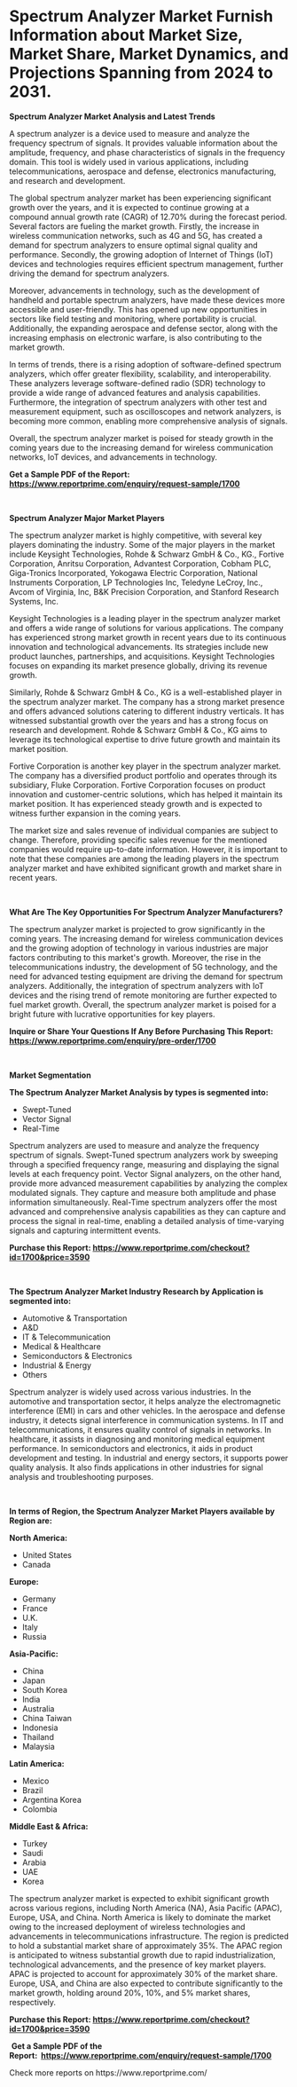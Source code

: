 <p><h1>Spectrum Analyzer Market Furnish Information about Market Size, Market Share, Market Dynamics, and Projections Spanning from 2024 to 2031.</h1></p><p><strong>Spectrum Analyzer Market Analysis and Latest Trends</strong></p>
<p><p>A spectrum analyzer is a device used to measure and analyze the frequency spectrum of signals. It provides valuable information about the amplitude, frequency, and phase characteristics of signals in the frequency domain. This tool is widely used in various applications, including telecommunications, aerospace and defense, electronics manufacturing, and research and development.</p><p>The global spectrum analyzer market has been experiencing significant growth over the years, and it is expected to continue growing at a compound annual growth rate (CAGR) of 12.70% during the forecast period. Several factors are fueling the market growth. Firstly, the increase in wireless communication networks, such as 4G and 5G, has created a demand for spectrum analyzers to ensure optimal signal quality and performance. Secondly, the growing adoption of Internet of Things (IoT) devices and technologies requires efficient spectrum management, further driving the demand for spectrum analyzers.</p><p>Moreover, advancements in technology, such as the development of handheld and portable spectrum analyzers, have made these devices more accessible and user-friendly. This has opened up new opportunities in sectors like field testing and monitoring, where portability is crucial. Additionally, the expanding aerospace and defense sector, along with the increasing emphasis on electronic warfare, is also contributing to the market growth.</p><p>In terms of trends, there is a rising adoption of software-defined spectrum analyzers, which offer greater flexibility, scalability, and interoperability. These analyzers leverage software-defined radio (SDR) technology to provide a wide range of advanced features and analysis capabilities. Furthermore, the integration of spectrum analyzers with other test and measurement equipment, such as oscilloscopes and network analyzers, is becoming more common, enabling more comprehensive analysis of signals.</p><p>Overall, the spectrum analyzer market is poised for steady growth in the coming years due to the increasing demand for wireless communication networks, IoT devices, and advancements in technology.</p></p>
<p><strong>Get a Sample PDF of the Report:&nbsp; <a href="https://www.reportprime.com/enquiry/request-sample/1700">https://www.reportprime.com/enquiry/request-sample/1700</a></strong></p>
<p>&nbsp;</p>
<p><strong>Spectrum Analyzer Major Market Players</strong></p>
<p><p>The spectrum analyzer market is highly competitive, with several key players dominating the industry. Some of the major players in the market include Keysight Technologies, Rohde & Schwarz GmbH & Co., KG., Fortive Corporation, Anritsu Corporation, Advantest Corporation, Cobham PLC, Giga-Tronics Incorporated, Yokogawa Electric Corporation, National Instruments Corporation, LP Technologies Inc, Teledyne LeCroy, Inc., Avcom of Virginia, Inc, B&K Precision Corporation, and Stanford Research Systems, Inc.</p><p>Keysight Technologies is a leading player in the spectrum analyzer market and offers a wide range of solutions for various applications. The company has experienced strong market growth in recent years due to its continuous innovation and technological advancements. Its strategies include new product launches, partnerships, and acquisitions. Keysight Technologies focuses on expanding its market presence globally, driving its revenue growth.</p><p>Similarly, Rohde & Schwarz GmbH & Co., KG is a well-established player in the spectrum analyzer market. The company has a strong market presence and offers advanced solutions catering to different industry verticals. It has witnessed substantial growth over the years and has a strong focus on research and development. Rohde & Schwarz GmbH & Co., KG aims to leverage its technological expertise to drive future growth and maintain its market position.</p><p>Fortive Corporation is another key player in the spectrum analyzer market. The company has a diversified product portfolio and operates through its subsidiary, Fluke Corporation. Fortive Corporation focuses on product innovation and customer-centric solutions, which has helped it maintain its market position. It has experienced steady growth and is expected to witness further expansion in the coming years.</p><p>The market size and sales revenue of individual companies are subject to change. Therefore, providing specific sales revenue for the mentioned companies would require up-to-date information. However, it is important to note that these companies are among the leading players in the spectrum analyzer market and have exhibited significant growth and market share in recent years.</p></p>
<p>&nbsp;</p>
<p><strong>What Are The Key Opportunities For Spectrum Analyzer Manufacturers?</strong></p>
<p><p>The spectrum analyzer market is projected to grow significantly in the coming years. The increasing demand for wireless communication devices and the growing adoption of technology in various industries are major factors contributing to this market's growth. Moreover, the rise in the telecommunications industry, the development of 5G technology, and the need for advanced testing equipment are driving the demand for spectrum analyzers. Additionally, the integration of spectrum analyzers with IoT devices and the rising trend of remote monitoring are further expected to fuel market growth. Overall, the spectrum analyzer market is poised for a bright future with lucrative opportunities for key players.</p></p>
<p><strong>Inquire or Share Your Questions If Any Before Purchasing This Report: <a href="https://www.reportprime.com/enquiry/pre-order/1700">https://www.reportprime.com/enquiry/pre-order/1700</a></strong></p>
<p>&nbsp;</p>
<p><strong>Market Segmentation</strong></p>
<p><strong>The Spectrum Analyzer Market Analysis by types is segmented into:</strong></p>
<p><ul><li>Swept-Tuned</li><li>Vector Signal</li><li>Real-Time</li></ul></p>
<p><p>Spectrum analyzers are used to measure and analyze the frequency spectrum of signals. Swept-Tuned spectrum analyzers work by sweeping through a specified frequency range, measuring and displaying the signal levels at each frequency point. Vector Signal analyzers, on the other hand, provide more advanced measurement capabilities by analyzing the complex modulated signals. They capture and measure both amplitude and phase information simultaneously. Real-Time spectrum analyzers offer the most advanced and comprehensive analysis capabilities as they can capture and process the signal in real-time, enabling a detailed analysis of time-varying signals and capturing intermittent events.</p></p>
<p><strong>Purchase this Report:&nbsp;<a href="https://www.reportprime.com/checkout?id=1700&price=3590">https://www.reportprime.com/checkout?id=1700&price=3590</a></strong></p>
<p>&nbsp;</p>
<p><strong>The Spectrum Analyzer Market Industry Research by Application is segmented into:</strong></p>
<p><ul><li>Automotive & Transportation</li><li>A&D</li><li>IT & Telecommunication</li><li>Medical & Healthcare</li><li>Semiconductors & Electronics</li><li>Industrial & Energy</li><li>Others</li></ul></p>
<p><p>Spectrum analyzer is widely used across various industries. In the automotive and transportation sector, it helps analyze the electromagnetic interference (EMI) in cars and other vehicles. In the aerospace and defense industry, it detects signal interference in communication systems. In IT and telecommunications, it ensures quality control of signals in networks. In healthcare, it assists in diagnosing and monitoring medical equipment performance. In semiconductors and electronics, it aids in product development and testing. In industrial and energy sectors, it supports power quality analysis. It also finds applications in other industries for signal analysis and troubleshooting purposes.</p></p>
<p>&nbsp;</p>
<p><strong>In terms of Region, the Spectrum Analyzer Market Players available by Region are:</strong></p>
<p>
    <p> <strong> North America: </strong>
        <ul>
            <li>United States</li>
            <li>Canada</li>
        </ul>
        </p> 
    <p> <strong> Europe: </strong>
        <ul>
            <li>Germany</li>
            <li>France</li>
            <li>U.K.</li>
            <li>Italy</li>
            <li>Russia</li>
        </ul>
        </p> 
    <p> <strong> Asia-Pacific: </strong>
        <ul>
            <li>China</li>
            <li>Japan</li>
            <li>South Korea</li>
            <li>India</li>
            <li>Australia</li>
            <li>China Taiwan</li>
            <li>Indonesia</li>
            <li>Thailand</li>
            <li>Malaysia</li>
        </ul>
        </p> 
    <p> <strong> Latin America: </strong>
        <ul>
            <li>Mexico</li>
            <li>Brazil</li>
            <li>Argentina Korea</li>
            <li>Colombia</li>
        </ul>
        </p> 
    <p> <strong> Middle East & Africa: </strong>
        <ul>
            <li>Turkey</li>
            <li>Saudi</li>
            <li>Arabia</li>
            <li>UAE</li>
            <li>Korea</li>
        </ul>
    </p>
    </p>
<p><p>The spectrum analyzer market is expected to exhibit significant growth across various regions, including North America (NA), Asia Pacific (APAC), Europe, USA, and China. North America is likely to dominate the market owing to the increased deployment of wireless technologies and advancements in telecommunications infrastructure. The region is predicted to hold a substantial market share of approximately 35%. The APAC region is anticipated to witness substantial growth due to rapid industrialization, technological advancements, and the presence of key market players. APAC is projected to account for approximately 30% of the market share. Europe, USA, and China are also expected to contribute significantly to the market growth, holding around 20%, 10%, and 5% market shares, respectively.</p></p>
<p><strong>Purchase this Report: <a href="https://www.reportprime.com/checkout?id=1700&price=3590">https://www.reportprime.com/checkout?id=1700&price=3590</a></strong></p>
<p>&nbsp;<strong>Get a Sample PDF of the Report:&nbsp;&nbsp;<a href="https://www.reportprime.com/enquiry/request-sample/1700">https://www.reportprime.com/enquiry/request-sample/1700</a></strong></p>
<p><strong></strong></p>
<p>Check more reports on https://www.reportprime.com/</p>